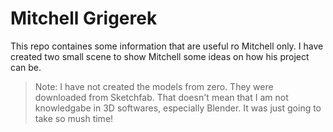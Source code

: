# Mitchell Grigerek
This repo containes some information that are useful ro Mitchell only. I have created two small scene to show Mitchell some ideas on how his project can be. 

> Note: I have not created the models from zero. They were downloaded from Sketchfab. That doesn't mean that I am not knowledgabe in 3D softwares, especially Blender. It was just going to take so mush time!